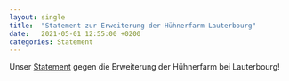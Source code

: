 ```yaml
---
layout: single
title:  "Statement zur Erweiterung der Hühnerfarm Lauterbourg"
date:   2021-05-01 12:55:00 +0200
categories: Statement
---
```


Unser <a href="/assets/pdf/Statement_zum_Antrag_der_PEARL_OEUFS_MODERY_Fridays_for_Future_Landau.pdf" target="_blank" >Statement</a>  gegen die Erweiterung der Hühnerfarm bei Lauterbourg!
